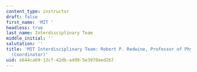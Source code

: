 ```yaml
---
content_type: instructor
draft: false
first_name: 'MIT '
headless: true
last_name: Interdisciplinary Team
middle_initial: ''
salutation: ''
title: 'MIT Interdisciplinary Team: Robert P. Redwine, Professor of Physics Emeritus
  (Coordinator)'
uid: e644ca69-12cf-42db-a499-5e3970aed2b7
---
```

